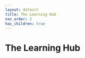 ```yaml
---
layout: default
title: The Learning Hub
nav_order: 2
has_children: true
---
```


# The Learning Hub
